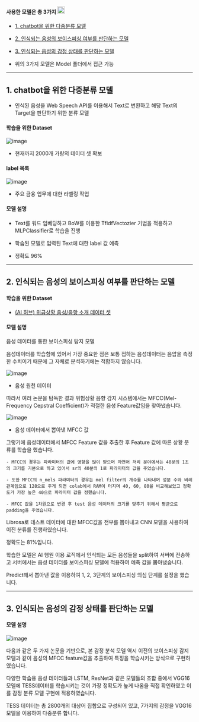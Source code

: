 #### 사용한 모델은 총 3가지 <img src="https://pic.sopili.net/pub/emoji/twitter/2/72x72/1f525.png" width=20 height=20>

- [1. chatbot을 위한 다중분류 모델](#1-chatbot을-위한-다중분류-모델)

- [2. 인식되는 음성의 보이스피싱 여부를 판단하는 모델](#2-인식되는-음성의-보이스피싱-여부를-판단하는-모델)

- [3. 인식되는 음성의 감정 상태를 판단하는 모델](#3-인식되는-음성의-감정-상태를-판단하는-모델)

- 위의 3가지 모델은 Model 폴더에서 접근 가능

---

## 1. chatbot을 위한 다중분류 모델

- 인식된 음성을 Web Speech API를 이용해서 Text로 변환하고 해당 Text의 Target을 판단하기 위한 분류 모델

#### 학습을 위한 Dataset

![image](https://user-images.githubusercontent.com/26592315/165872101-cbbf32fb-2998-4544-88c2-ab41c84d4644.png)

- 현재까지 2000개 가량의 데이터 셋 확보

#### label 목록

![image](https://user-images.githubusercontent.com/26592315/165872133-148d2f91-bcc0-478a-8d63-3f5a98aacae2.png)

- 주요 금융 업무에 대한 라벨링 작업

#### 모델 설명

- Text를 워드 임베딩하고 BoW를 이용한 TfidfVectozier 기법을 적용하고 MLPClassifier로 학습을 진행

- 학습된 모델로 입력된 Text에 대한 label 값 예측

- 정확도 96%

---

## 2. 인식되는 음성의 보이스피싱 여부를 판단하는 모델

#### 학습을 위한 Dataset

- [(AI 허브) 위급상황 음성/음향 소개 데이터 셋](https://aihub.or.kr/aidata/30742)

#### 모델 설명

음성 데이터를 통한 보이스피싱 탐지 모델

음성데이터를 학습함에 있어서 가장 중요한 점은 보통 접하는 음성데이터는 음압을 측정한 수치이기 때문에 그 자체로 분석하기에는 적합하지 않습니다.

![image](https://user-images.githubusercontent.com/26592315/170874532-4b844905-4402-43e3-bd86-ee9c8ac95bc5.png)

- 음성 원천 데이터

따라서 여러 논문을 탐독한 결과 위험상황 음향 감지 시스템에서는 MFCC(Mel- Frequency Cepstral Coefficient)가 적절한 음성 Feature값임을 찾아냈습니다.

![image](https://user-images.githubusercontent.com/26592315/170874544-e842bf42-aa7a-4e6c-9b2f-2233c191e556.png)

- 음성 데이터에서 뽑아낸 MFCC 값

그렇기에 음성데이터에서 MFCC Feature 값을 추출한 후 Feature 값에 따른 상황 분류를 학습을 했습니다.

    - MFCC의 경우는 파라미터의 값에 영향을 많이 받으며 자연어 처리 분야에서는 40분의 1초의 크기를 기본으로 하고 있어서 sr의 40분의 1로 파라미터의 값을 주었습니다.

    - 또한 MFCC의 n_mels 파라미터의 경우는 mel filter의 개수를 나타내며 성분 수와 비례 관계임으로 128으로 주게 되면 colab에서 RAM이 터지며 40, 60, 80을 비교해보았고 정확도가 가장 높은 40으로 파라미터 값을 정했습니다.

    - MFCC 값을 1차원으로 변경 후 test 음성 데이터의 크기를 맞추기 위해서 평균으로 padding을 주었습니다.

Librosa로 테스트 데이터에 대한 MFCC값을 전부를 뽑아내고 CNN 모델을 사용하여 이진 분류를 진행하였습니다.

정확도는 81%입니다.

학습한 모델은 AI 행원 이용 로직에서 인식되는 모든 음성들을 split하여 서버에 전송하고 서버에서는 음성 데이터를 보이스피싱 모델에 적용하여 예측 값을 뽑아냈습니다.

Predict해서 뽑아낸 값을 이용하여 1, 2, 3단계의 보이스피싱 의심 단계를 설정을 했습니다.

---

## 3. 인식되는 음성의 감정 상태를 판단하는 모델

#### 모델 설명

![image](https://user-images.githubusercontent.com/26592315/170874588-35538994-a3b6-44b6-ad4c-7b636bdbe88c.png)

다음과 같은 두 가지 논문을 기반으로, 본 감정 분석 모델 역시 이전의 보이스피싱 감지 모델과 같이 음성의 MFCC feature값을 추출하여 특징을 학습시키는 방식으로 구현하였습니다.

다양한 학습용 음성 데이터들과 LSTM, ResNet과 같은 모델들의 조합 중에서 VGG16 모델에 TESS데이터를 학습시키는 것이 가장 정확도가 높게 나옴을 직접 확인하였고 이를 감정 분류 모델 구현에 적용하였습니다.

TESS 데이터는 총 2800개의 대상어 집합으로 구성되어 있고,
7가지의 감정을 VGG16모델을 이용하여 다중분류 합니다.
